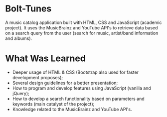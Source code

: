 # Bolt-Tunes
A music catalog application built with HTML, CSS and JavaScript (academic project). It uses the MusicBrainz and YouTube API's to retrieve data based on a search query from the user (search for music, artist/band information and albums). 

# What Was Learned
 
* Deeper usage of HTML & CSS (Bootstrap also used for faster development proposes);
* Several design guidelines for a better presentation;
* How to program and develop features using JavaScript (vanilla and jQuery);
* How to develop a search functionality based on parameters and keywords (main catalyst of the project);
* Knowledge related to the MusicBrainz and YouTube API's.
